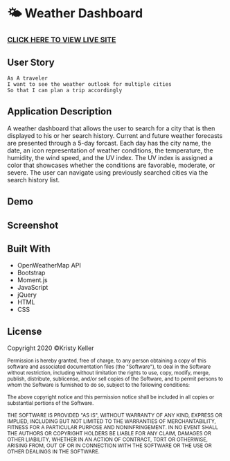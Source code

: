 # 🌤️ Weather Dashboard

### [CLICK HERE TO VIEW LIVE SITE]( https://kristykeller.github.io/weather-dashboard/)

## User Story
```
As A traveler
I want to see the weather outlook for multiple cities
So that I can plan a trip accordingly
```

## Application Description 
A weather dashboard that allows the user to search for a city that is then displayed to his or her search history. Current and future weather forecasts are presented through a 5-day forcast. Each day has the city name, the date, an icon representation of weather conditions, the temperature, the humidity, the wind speed, and the UV index. The UV index is assigned a color that showcases whether the conditions are favorable, moderate, or severe. The user can navigate using previously searched cities via the search history list.

## Demo

## Screenshot

## Built With
* OpenWeatherMap API
* Bootstrap 
* Moment.js 
* JavaScript
* jQuery
* HTML
* CSS

## License

Copyright 2020 ©Kristy Keller

<sup>Permission is hereby granted, free of charge, to any person obtaining a copy of this software and associated documentation files (the "Software"), to deal in the Software without restriction, including without limitation the rights to use, copy, modify, merge, publish, distribute, sublicense, and/or sell copies of the Software, and to permit persons to whom the Software is furnished to do so, subject to the following conditions:
  
<sup>The above copyright notice and this permission notice shall be included in all copies or substantial portions of the Software.

<sup>THE SOFTWARE IS PROVIDED "AS IS", WITHOUT WARRANTY OF ANY KIND, EXPRESS OR IMPLIED, INCLUDING BUT NOT LIMITED TO THE WARRANTIES OF MERCHANTABILITY, FITNESS FOR A PARTICULAR PURPOSE AND NONINFRINGEMENT. IN NO EVENT SHALL THE AUTHORS OR COPYRIGHT HOLDERS BE LIABLE FOR ANY CLAIM, DAMAGES OR OTHER LIABILITY, WHETHER IN AN ACTION OF CONTRACT, TORT OR OTHERWISE, ARISING FROM, OUT OF OR IN CONNECTION WITH THE SOFTWARE OR THE USE OR OTHER DEALINGS IN THE SOFTWARE.
